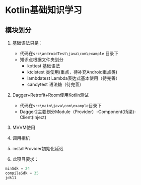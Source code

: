 # Kotlin基础知识学习
## 模块划分
1. 基础语法只是：
	- 代码在`src\androidTest\java\com\example` 目录下
	- 知识点根据文件夹划分
		- kottest 基础语法
		- ktclstest 类使用(重点，待补充Android重点类)
		- lambdatest Lambda表达式基本使用（待完善）
		- candytest 语法糖（待完善）
		
2. Dagger+Retrofit+Room使用Kotlin测试
	- 代码在`src\main\java\com\example`目录下
	- Dagger2主要划分Module（Provider）-Component(桥梁)-Client(Inject)
3. MVVM使用
4. 调用相机
5. installProvider初始化延迟

6. 此项目要求：
```kotlin
minSdk = 24
compileSdk = 35
jdk11
```

